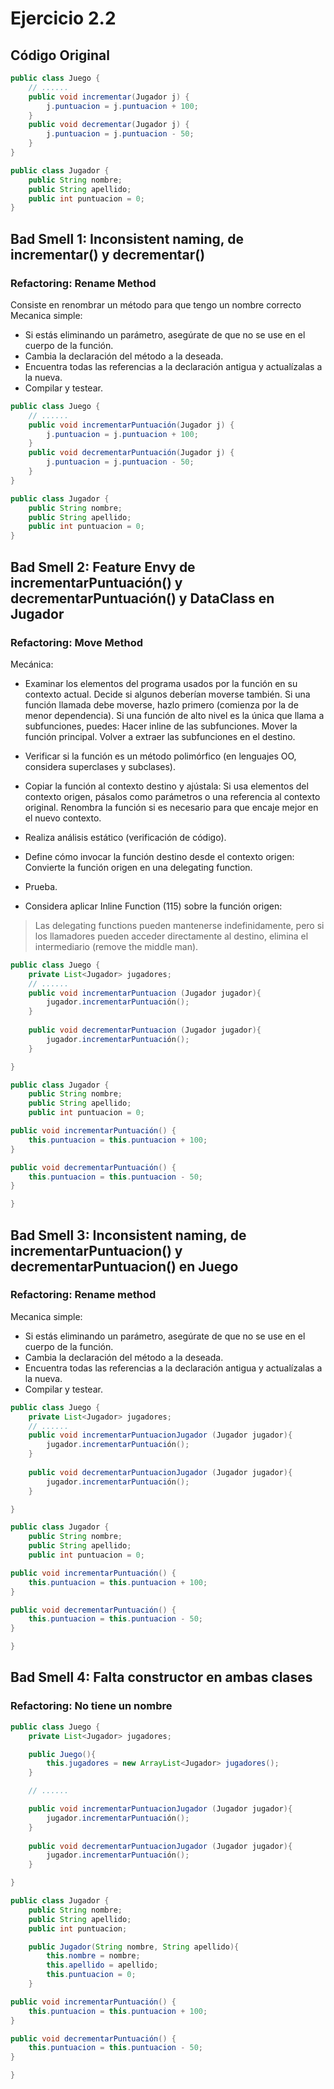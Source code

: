 # Ejercicio 2.2


## Código Original
```java
public class Juego {
    // ......
    public void incrementar(Jugador j) {
        j.puntuacion = j.puntuacion + 100;
    }
    public void decrementar(Jugador j) {
        j.puntuacion = j.puntuacion - 50;
    }
}

public class Jugador {
    public String nombre;
    public String apellido;
    public int puntuacion = 0;
}
```

## Bad Smell 1: Inconsistent naming, de incrementar() y decrementar()

### Refactoring: Rename Method
Consiste en renombrar un método para que tengo un nombre correcto
Mecanica simple:
* Si estás eliminando un parámetro, asegúrate de que no se use en el cuerpo de la función.
* Cambia la declaración del método a la deseada.
* Encuentra todas las referencias a la declaración antigua y actualízalas a la nueva.
* Compilar y testear.

```java
public class Juego {
    // ......
    public void incrementarPuntuación(Jugador j) {
        j.puntuacion = j.puntuacion + 100;
    }
    public void decrementarPuntuación(Jugador j) {
        j.puntuacion = j.puntuacion - 50;
    }
}

public class Jugador {
    public String nombre;
    public String apellido;
    public int puntuacion = 0;
}
```

## Bad Smell 2: Feature Envy de incrementarPuntuación() y decrementarPuntuación() y DataClass en Jugador

### Refactoring: Move Method
Mecánica:
* Examinar los elementos del programa usados por la función en su contexto actual. Decide si algunos deberían moverse también.
Si una función llamada debe moverse, hazlo primero (comienza por la de menor dependencia).
Si una función de alto nivel es la única que llama a subfunciones, puedes:
Hacer inline de las subfunciones.
Mover la función principal.
Volver a extraer las subfunciones en el destino.

* Verificar si la función es un método polimórfico (en lenguajes OO, considera superclases y subclases).

* Copiar la función al contexto destino y ajústala:
Si usa elementos del contexto origen, pásalos como parámetros o una referencia al contexto original.
Renombra la función si es necesario para que encaje mejor en el nuevo contexto.

* Realiza análisis estático (verificación de código).

* Define cómo invocar la función destino desde el contexto origen:
Convierte la función origen en una delegating function.

* Prueba.

* Considera aplicar Inline Function (115) sobre la función origen:

> Las delegating functions pueden mantenerse indefinidamente, pero si los llamadores pueden acceder directamente al destino, elimina el intermediario (remove the middle man).

```java
public class Juego {
    private List<Jugador> jugadores;
    // ......
    public void incrementarPuntuacion (Jugador jugador){
        jugador.incrementarPuntuación();
    }
    
    public void decrementarPuntuacion (Jugador jugador){
        jugador.incrementarPuntuación();
    }

}

public class Jugador {
    public String nombre;
    public String apellido;
    public int puntuacion = 0;

public void incrementarPuntuación() {
    this.puntuacion = this.puntuacion + 100;
}

public void decrementarPuntuación() {
    this.puntuacion = this.puntuacion - 50;
}

}
```


## Bad Smell 3: Inconsistent naming, de incrementarPuntuacion() y decrementarPuntuacion() en Juego

### Refactoring: Rename method
Mecanica simple:
* Si estás eliminando un parámetro, asegúrate de que no se use en el cuerpo de la función.
* Cambia la declaración del método a la deseada.
* Encuentra todas las referencias a la declaración antigua y actualízalas a la nueva.
* Compilar y testear.

```java
public class Juego {
    private List<Jugador> jugadores;
    // ......
    public void incrementarPuntuacionJugador (Jugador jugador){
        jugador.incrementarPuntuación();
    }
    
    public void decrementarPuntuacionJugador (Jugador jugador){
        jugador.incrementarPuntuación();
    }

}

public class Jugador {
    public String nombre;
    public String apellido;
    public int puntuacion = 0;

public void incrementarPuntuación() {
    this.puntuacion = this.puntuacion + 100;
}

public void decrementarPuntuación() {
    this.puntuacion = this.puntuacion - 50;
}

}
```

## Bad Smell 4: Falta constructor en ambas clases
### Refactoring: No tiene un nombre

```java
public class Juego {
    private List<Jugador> jugadores;

    public Juego(){
        this.jugadores = new ArrayList<Jugador> jugadores();
    }

    // ......

    public void incrementarPuntuacionJugador (Jugador jugador){
        jugador.incrementarPuntuación();
    }
    
    public void decrementarPuntuacionJugador (Jugador jugador){
        jugador.incrementarPuntuación();
    }

}

public class Jugador {
    public String nombre;
    public String apellido;
    public int puntuacion;

    public Jugador(String nombre, String apellido){
        this.nombre = nombre;
        this.apellido = apellido;
        this.puntuacion = 0;
    }

public void incrementarPuntuación() {
    this.puntuacion = this.puntuacion + 100;
}

public void decrementarPuntuación() {
    this.puntuacion = this.puntuacion - 50;
}

}
```


